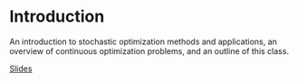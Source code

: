 # Introduction

An introduction to stochastic optimization methods and applications, an overview
of continuous optimization problems, and an outline of this class.

[Slides](slides/0_intro.html)
